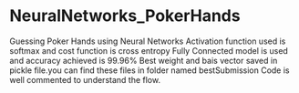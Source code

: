 # NeuralNetworks_PokerHands
Guessing Poker Hands using Neural Networks
Activation function used is softmax and cost function is cross entropy
Fully Connected model is used and accuracy achieved is 99.96%
Best weight and bais vector saved in pickle file.you can find these files in folder named bestSubmission
Code is well commented to understand the flow.
